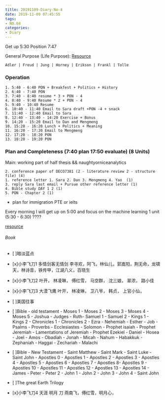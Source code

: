 ```yaml
---
title: 20191109-Diary-No-4
date: 2019-11-09 07:45:55
tags:
- NO.04
categories:
- Diary
---
```


Get up 5:30 Position 7:47

General Purpose (Life Purpose):
[Resource](https://courses.lumenlearning.com/wsu-sandbox/chapter/neo-freudians-adler-erikson-jung-and-horney/)

	Adler | Freud | Jung | Horney | Erikson | Frankl | Tolle

### Operation
	1. 5:40 - 6:40 PON + Breakfest + Politics + History 
	2. 6:40 - 7:40 PON 
	3. 7:40 - 8:40 resume * 3 + PON - 4 
	4. 8:40 - 9:40 Resume * 2 + PON - 4 
	5. 9:40 - 10:40 Resume 
	6. 10:40 - 11:40 Email to Sara draft +PON -4 + snack
	7. 11:40 - 12:40 Email to Sara
	8. 12:40 - 13:40 - 14:20 Exercise + Bonus 
	9. 14:20 - 15:20 Email to Dan and Mengmeng
	10. 15:20 - 16:20 Lunch + Politics + Meaning
	11. 16:20 - 17:20 Email to Mengmeng
	12. 17:20 - 18:20 PON
	13. 18:20 - 19:20 PON







### Plan and Completeness (7:40 plan    17:50 evaluate)  (8 Units)

Main: working part of half thesis && naughtyorniceanalytics

	2. conference paper of DECO7381 (2 - literature review 2 - structure file) (4) 
	1. reference letter 1. Sara 2. Dan 3. Mengmeng 4. Yao  (1)
	3. reply Sara last email + Pursue other reference letter (1)
	4. Bible study DAY 1 2 (1)
	5. PON - Chapter 2 (1)

* plan for immigration PTE or ielts 



Every morning I will get up on 5:00 and focus on the machine learning 1 unit (5:30 - 6:30) ????

[resource](http://www.ishenping.com/ArtInfo/967893.html)


###### Book

- [ ]暗淡蓝点
- [x]小李飞刀1 多情剑客无情剑	李寻欢，阿飞，林仙儿，郭嵩阳，荆无命，龙啸天，林诗音，铁传甲，江湖八义，百晓生
- [x]小李飞刀2 	叶开， 林凌琳， 傅红雪， 马空群， 沈三娘， 翠浓， 路小佳
- [x]小李飞刀3	大漠飞鹰 叶开， 林凌琳， 卫八爷， 韩贞， 上官小仙， 
- [ ]美国往事
- [ ]Bible - old testament - Moses 1 - Moses 2 - Moses 3 - Moses 4 - Moses 5 - Joshua - Judges - Ruth- Samuel 1 - Samuel 2 - Kings 1 - Kings 2 - Chronicles 1 - Chronicles 2 - Ezra - Nehemiah - Esther - Job - Psalms - Proverbs - Ecclesiastes - Solomon - Prophet isaiah - Prophet Jeremiah - Lamentations of Jeremiah - Prophet Ezekiel - Daniel - Hosea - Joel - Amos - Obadiah - Jonah - Micah - Nahum - Habakkuk - Zephaniah - Haggai - Zechariah - Malachi

- [ ]Bible - New Testament - Saint Matthew - Saint Mark - Saint Luke - Saint John - Apostles 0 - Apostles 1 -  Apostles 2 - Apostles 3 - Apostles 4 - Apostles 5 - Apostles 6 - Apostles 7 - Apostles 8- Apostles 9 - Apostles 10 - Apostles 11 - Apostles 12 - Apostles 13 - Apostles 14 - James - Peter - Peter 2 - John 1 - John 2 - John 3 - John 4 - Saint John

- [ ]The great Earth Trilogy

- [x]小李飞刀4 天涯 明月 刀  燕南飞，傅红雪，明月心，





